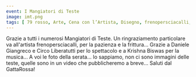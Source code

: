 ```yaml
---
event: I Mangiatori di Teste
image: imt.png
tags: [	79 rosso, Arte, Cena con l’Artista, Disegno, frenopersciacalli, Performance]
---
```

Grazie a tutti i numerosi Mangiatori di Teste. Un ringraziamento particolare va all'artista frenopersciacalli, per la pazienza e la frittura... Grazie a Daniele Giangreco e Circo Liberatutti per lo spettacolo e a Krishna Biswas per la musica... A voi le foto della serata... lo sappiamo, non ci sono immagini delle teste, quelle sono in un video che pubblicheremo a breve... Saluti dal GattaRossa!
